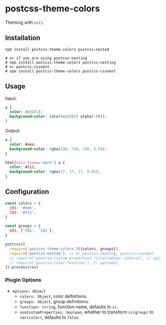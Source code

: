 # postcss-theme-colors

Theming with `cc()`.

## Installation

```console
npm install postcss-theme-colors postcss-nested

# or if you are using postcss-nesting
# npm install postcss-theme-colors postcss-nesting
# or postcss-cssnext
# npm install postcss-theme-colors postcss-cssnext
```

## Usage

Input:

```css
a {
  color: cc(G01);
  background-color: color(cc(G01) alpha(-8%));
}
```

Output:

```css
a {
  color: #eee;
  background-color: rgba(238, 238, 238, 0.92);
}

html[data-theme='dark'] a {
  color: #111;
  background-color: rgba(17, 17, 17, 0.92);
}
```

## Configuration

```js
const colors = {
  C01: '#eee',
  C02: '#111',
}

const groups = {
  G01: ['C01', 'C02'],
}

postcss([
  require('postcss-theme-colors')({colors, groups}),
  require('postcss-nested'), // or postcss-nesting, postcss-cssnext
  // require('postcss-custom-properties')({variables: colors}), // optional
  // require('postcss-color-function'), // optional
]).process(css)
```

### Plugin Options

* `options: Object`
  * `colors: Object`, color definitions.
  * `groups: Object`, group definitions.
  * `function: string`, function name, defaults to `cc`.
  * `useCustomProperties: boolean`, whether to transform `cc(group)` to `var(color)`, defaults to `false`.
